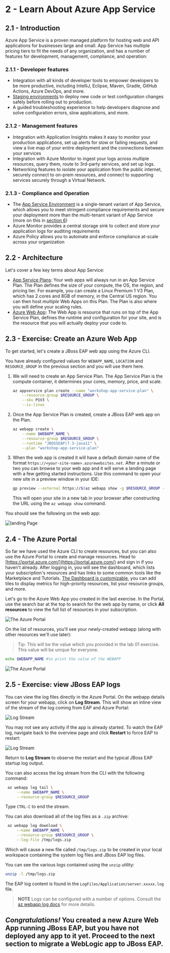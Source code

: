 # 2 - Learn About Azure App Service

## 2.1 - Introduction

Azure App Service is a proven managed platform for hosting web and API applications for businesses large and small. App Service has multiple pricing tiers to fit the needs of any organization, and has a number of features for development, management, compliance, and operation:

### 2.1.1 - Developer features

- Integration with all kinds of developer tools to empower developers to be more productive, including IntelliJ, Eclipse, Maven, Gradle, GitHub Actions, Azure DevOps, and more.
- [Staging environments](https://docs.microsoft.com/azure/app-service/deploy-staging-slots) to deploy new code or test configuration changes safely before rolling out to production.
- A guided troubleshooting experience to help developers diagnose and solve configuration errors, slow applications, and more.

### 2.1.2 - Management features

- Integration with Application Insights makes it easy to monitor your production applications, set up alerts for slow or failing requests, and view a live map of your entire deployment and the connections between your services
- Integration with Azure Monitor to ingest your logs across multiple resources, query them, route to 3rd-party services, and set up logs.
- Networking features to isolate your application from the public internet, securely connect to on-prem resources, and connect to supporting services securely through a Virtual Network.

### 2.1.3 - Compliance and Operation

- The [App Service Environment](https://docs.microsoft.com/azure/app-service/environment/intro) is a single-tenant variant of App Service, which allows you to meet stringent compliance requirements and secure your deployment more than the multi-tenant variant of App Service (more on this in [section 6](../instructions/6-app-service-environment.md))
- Azure Monitor provides a central storage sink to collect and store your application logs for auditing requirements
- Azure Policy allows you to automate and enforce compliance at-scale across your organization

## 2.2 - Architecture

Let's cover a few key terms about App Service:

- [App Service Plans](https://docs.microsoft.com/azure/app-service/overview-hosting-plans): Your web apps will always run in an App Service Plan. The Plan defines the size of your compute, the OS, the region, and pricing tier. For example, you can create a Linux Premium 1 V3 Plan, which has 2 cores and 8GB of memory, in the Central US region. You can then host *multiple* Web Apps on this Plan. The Plan is also where you will define your scaling rules.
- [Azure Web App](https://docs.microsoft.com/azure/app-service/): The Web App is resource that runs on top of the App Service Plan, defines the runtime and configuration for your site, and is the resource that you will actually deploy your code to.

## 2.3 - Exercise: Create an Azure Web App

To get started, let's create a JBoss EAP web app using the Azure CLI.

You have already configured values for `WEBAPP_NAME`, `LOCATION` and `RESOURCE_GROUP` in the previous section and you will use them here.

1. We will need to create an App Service Plan. The App Service Plan is the compute container, it determines your cores, memory, price, and scale.

    ```bash
    az appservice plan create --name "workshop-app-service-plan" \
        --resource-group $RESOURCE_GROUP \
        --sku P1V3 \
        --is-linux
    ```

2. Once the App Service Plan is created, create a JBoss EAP web app on the Plan.

    ```bash
    az webapp create \
        --name $WEBAPP_NAME \
        --resource-group $RESOURCE_GROUP \
        --runtime "JBOSSEAP|7.3-java11" \
        --plan "workshop-app-service-plan"
    ```

1. When the web app is created it will have a default domain name of the format `https://<your-site-name>.azurewebsites.net`. After a minute or two you can browse to your web app and it will serve a landing page with a few getting started instructions. Use this command to open your new site in a preview window in your IDE:

    ```bash
    gp preview --external https://$(az webapp show -g $RESOURCE_GROUP -n $WEBAPP_NAME | jq -r '.defaultHostName')
    ```

    This will open your site in a new tab in your browser after constructing the URL using the `az webapp show` command.

You should see the following on the web app:

![landing Page](../img/1-landing.png)

## 2.4 - The Azure Portal

So far we have used the Azure CLI to create resources, but you can also use the Azure Portal to create and manage resources. Head to [https://portal.azure.com/](https://portal.azure.com/) and sign in if you haven't already. After logging in, you will see the dashboard, which lists your subscription's resources and has links to some common tools like the Marketplace and Tutorials. [The Dashboard is customizable](https://docs.microsoft.com/azure/azure-portal/azure-portal-dashboards), you can add tiles to display metrics for high-priority resources, list your resource groups, and more.

Let's go to the Azure Web App you created in the last exercise. In the Portal, use the search bar at the top to search for the web app by name, or click **All resources** to view the full list of resources in your subscription.

![The Azure Portal](../img/1-azure-dashboard.png)

On the list of resources, you'll see your newly-created webapp (along with other resources we'll use later):

> Tip: This will be the value which you provided in the lab 01 exercise. This value will be unique for everyone.
```bash
echo $WEBAPP_NAME #to print the value of the WEBAPP
```

![The Azure Portal](../img/1-allresources.png)

## 2.5 - Exercise: view JBoss EAP logs

You can view the log files directly in the Azure Portal. On the webapp details screen for your webapp, click on **Log Stream**. This will show an inline view of the stream of the log coming from EAP and Azure Portal:

![Log Stream](../img/1-logstream.png)

You may not see any activity if the app is already started. To watch the EAP log, navigate back to the overview page and click **Restart** to force EAP to restart:

![Log Stream](../img/1-restart.png)

Return to **Log Stream** to observe the restart and the typical JBoss EAP startup log output.

You can also access the log stream from the CLI with the following command:

   ```bash
    az webapp log tail \
        --name $WEBAPP_NAME \
        --resource-group $RESOURCE_GROUP
   ```

Type `CTRL-C` to end the stream.

You can also download all of the log files as a `.zip` archive:

   ```bash
    az webapp log download \
        --name $WEBAPP_NAME \
        --resource-group $RESOURCE_GROUP \
        --log-file /tmp/logs.zip
   ```

Which will cause a new file called `/tmp/logs.zip` to be created in your local workspace containing the system log files and JBoss EAP log files.

You can see the various logs contained using the `unzip` utility:

   ```bash
   unzip -l /tmp/logs.zip
   ```

The EAP log content is found in the `LogFiles/Application/server.xxxxx.log` file.

> **NOTE** Logs can be configured with a number of options. Consult the [az webapp log docs](https://docs.microsoft.com/en-us/cli/azure/webapp/log?view=azure-cli-latest) for more details.

*Congratulations!* You created a new Azure Web App running JBoss EAP, but you have not deployed any app to it yet. Proceed to the next section to migrate a WebLogic app to JBoss EAP.
---